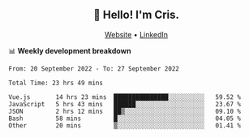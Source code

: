 
<h2 align="center">👋 Hello! I'm Cris.</h2>
<p align="center">
  <a href="https://www.criscunas.dev">Website</a> •
  <a href="https://www.linkedin.com/in/cristophercunas/">LinkedIn</a>
</p>


📊 **Weekly development breakdown**
<!--START_SECTION:waka-->

```text
From: 20 September 2022 - To: 27 September 2022

Total Time: 23 hrs 49 mins

Vue.js       14 hrs 23 mins  ███████████████░░░░░░░░░░   59.52 %
JavaScript   5 hrs 43 mins   ██████░░░░░░░░░░░░░░░░░░░   23.67 %
JSON         2 hrs 12 mins   ██▒░░░░░░░░░░░░░░░░░░░░░░   09.10 %
Bash         58 mins         █░░░░░░░░░░░░░░░░░░░░░░░░   04.05 %
Other        20 mins         ▒░░░░░░░░░░░░░░░░░░░░░░░░   01.41 %
```

<!--END_SECTION:waka-->
